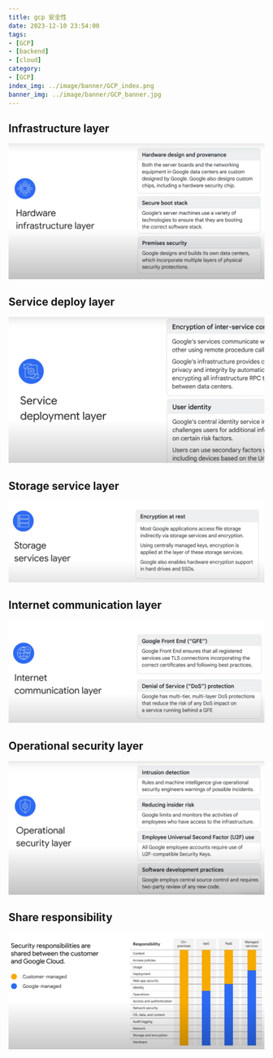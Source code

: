 ```yaml
---
title: gcp 安全性
date: 2023-12-10 23:54:00
tags:
- [GCP]
- [backend]
- [cloud]
category:
- [GCP]
index_img: ../image/banner/GCP_index.png
banner_img: ../image/banner/GCP_banner.jpg
---
```

## Infrastructure layer
![](../image/GCP/GCP_security.png)

## Service deploy layer
![](../image/GCP/GCP_security_deploy.png)

## Storage service layer
![](../image/GCP/GCP_security_storage.png)

## Internet communication layer

![](../image/GCP/GCP_security_internet.png)

## Operational security layer
![](../image/GCP/GCP_secuurity_operational.png)

## Share responsibility
![](../image/GCP/GCP_shared.png)